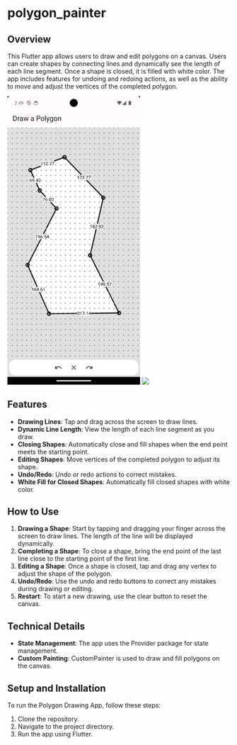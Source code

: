 # polygon_painter

## Overview

This Flutter app allows users to draw and edit polygons on a canvas. Users can create shapes by connecting lines and dynamically see the length of each line segment.
Once a shape is closed, it is filled with white color. The app includes features for undoing and redoing actions, as well as the ability to move and adjust the vertices of the completed polygon.

<img src="Screenshot_20240325_144933.png" width="300"> <img src="polygon_video.gif" width="300">

## Features

- **Drawing Lines**: Tap and drag across the screen to draw lines.
- **Dynamic Line Length**: View the length of each line segment as you draw.
- **Closing Shapes**: Automatically close and fill shapes when the end point meets the starting point.
- **Editing Shapes**: Move vertices of the completed polygon to adjust its shape.
- **Undo/Redo**: Undo or redo actions to correct mistakes.
- **White Fill for Closed Shapes**: Automatically fill closed shapes with white color.

## How to Use

1. **Drawing a Shape**: Start by tapping and dragging your finger across the screen to draw lines. The length of the line will be displayed dynamically.
2. **Completing a Shape**: To close a shape, bring the end point of the last line close to the starting point of the first line.
3. **Editing a Shape**: Once a shape is closed, tap and drag any vertex to adjust the shape of the polygon.
4. **Undo/Redo**: Use the undo and redo buttons to correct any mistakes during drawing or editing.
5. **Restart**: To start a new drawing, use the clear button to reset the canvas.

## Technical Details

- **State Management**: The app uses the Provider package for state management.
- **Custom Painting**: CustomPainter is used to draw and fill polygons on the canvas.

## Setup and Installation

To run the Polygon Drawing App, follow these steps:

1. Clone the repository.
2. Navigate to the project directory.
3. Run the app using Flutter.
